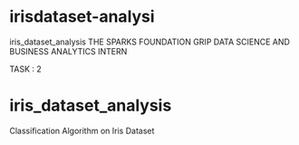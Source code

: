 # irisdataset-analysi
 iris_dataset_analysis
THE SPARKS FOUNDATION
GRIP
DATA SCIENCE AND BUSINESS ANALYTICS INTERN

TASK : 2 



 # iris_dataset_analysis
Classification Algorithm on Iris Dataset
